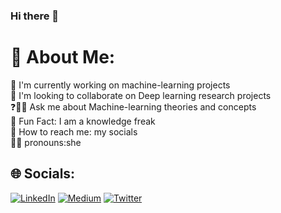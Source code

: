 ### Hi there 👋

# 💫 About Me:
💼 I'm currently working on machine-learning projects<br>🔬 I'm looking to collaborate on Deep learning research projects<br>❓🙋‍♀️ Ask me about Machine-learning theories and concepts<br>🤪 Fun Fact: I am a knowledge freak<br>👋 How to reach me: my socials<br>🙋‍♀️ pronouns:she


## 🌐 Socials:
[![LinkedIn](https://img.shields.io/badge/LinkedIn-%230077B5.svg?logo=linkedin&logoColor=white)](https://linkedin.com/in/chisom-chibuike) [![Medium](https://img.shields.io/badge/Medium-12100E?logo=medium&logoColor=white)](https://medium.com/@chisomchibuike) [![Twitter](https://img.shields.io/badge/Twitter-%231DA1F2.svg?logo=Twitter&logoColor=white)](https://twitter.com/chisomchibuike_) 





